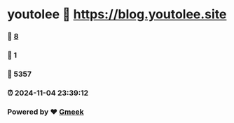 # youtolee :link: https://blog.youtolee.site 
### :page_facing_up: [8](https://blog.youtolee.site/tag.html) 
### :speech_balloon: 1 
### :hibiscus: 5357 
### :alarm_clock: 2024-11-04 23:39:12 
### Powered by :heart: [Gmeek](https://github.com/Meekdai/Gmeek)
